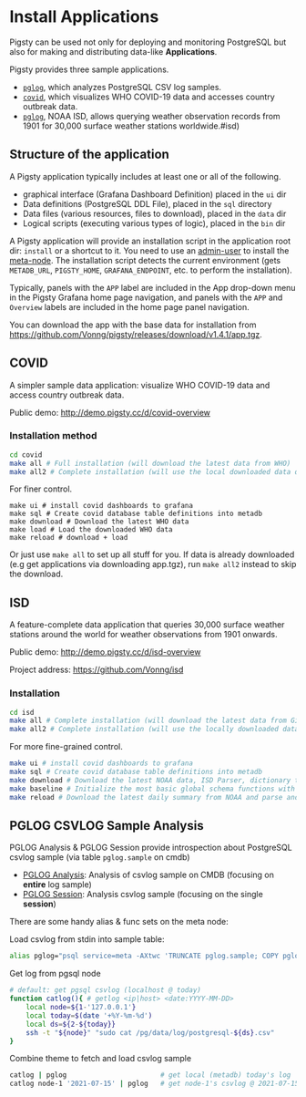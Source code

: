 # Install Applications

Pigsty can be used not only for deploying and monitoring PostgreSQL but also for making and distributing data-like **Applications**.

Pigsty provides three sample applications.

* [`pglog`](#PGLOG-CSVLOG-Sample-Analysis), which analyzes PostgreSQL CSV log samples.
* [`covid`](#COVID), which visualizes WHO COVID-19 data and accesses country outbreak data.
* [`pglog`](#ISD), NOAA ISD, allows querying weather observation records from 1901 for 30,000 surface weather stations worldwide.#isd)



## Structure of the application

A Pigsty application typically includes at least one or all of the following.

* graphical interface (Grafana Dashboard Definition) placed in the `ui` dir
* Data definitions (PostgreSQL DDL File), placed in the `sql` directory
* Data files (various resources, files to download), placed in the `data` dir
* Logical scripts (executing various types of logic), placed in the `bin` dir

A Pigsty application will provide an installation script in the application root dir: `install` or a shortcut to it. You need to use an [admin-user](d-prepare.md#admin-provisioning) to install the [meta-node](d-prepare.md#meta-node-provisioning). The installation script detects the current environment (gets `METADB_URL`, `PIGSTY_HOME`, `GRAFANA_ENDPOINT`, etc. to perform the installation).

Typically, panels with the `APP` label are included in the App drop-down menu in the Pigsty Grafana home page navigation, and panels with the `APP` and `Overview` labels are included in the home page panel navigation.

You can download the app with the base data for installation from https://github.com/Vonng/pigsty/releases/download/v1.4.1/app.tgz.





## COVID

A simpler sample data application: visualize WHO COVID-19 data and access country outbreak data.

Public demo: http://demo.pigsty.cc/d/covid-overview

### Installation method

```bash
cd covid
make all # Full installation (will download the latest data from WHO)
make all2 # Complete installation (will use the local downloaded data directly)
```

For finer control.

```
make ui # install covid dashboards to grafana
make sql # Create covid database table definitions into metadb
make download # Download the latest WHO data
make load # Load the downloaded WHO data
make reload # download + load
```

Or just use `make all` to set up all stuff for you. If data is already downloaded (e.g get applications via downloading app.tgz), run `make all2` instead to skip the download.





## ISD

A feature-complete data application that queries 30,000 surface weather stations around the world for weather observations from 1901 onwards.

Public demo: http://demo.pigsty.cc/d/isd-overview

Project address: https://github.com/Vonng/isd

### Installation

```bash
cd isd
make all # Complete installation (will download the latest data from Github and NOAA)
make all2 # Complete installation (will use the locally downloaded data directly)
```

For more fine-grained control.

```bash
make ui # install covid dashboards to grafana
make sql # Create covid database table definitions into metadb
make download # Download the latest NOAA data, ISD Parser, dictionary tables
make baseline # Initialize the most basic global schema functions with the downloaded data
make reload # Download the latest daily summary from NOAA and parse and load it
```



## PGLOG CSVLOG Sample Analysis

PGLOG Analysis & PGLOG Session provide introspection about PostgreSQL csvlog sample (via table `pglog.sample` on cmdb)
* [PGLOG Analysis](http://demo.pigsty.cc/d/pglog-overview): Analysis of csvlog sample on CMDB (focusing on **entire** log sample)
* [PGLOG Session](http://demo.pigsty.cc/d/pglog-session): Analysis csvlog sample (focusing on the single **session**)


There are some handy alias & func sets on the meta node:

Load csvlog from stdin into sample table:
```bash
alias pglog="psql service=meta -AXtwc 'TRUNCATE pglog.sample; COPY pglog.sample FROM STDIN CSV;'"  # useful alias
```

Get log from pgsql node

```bash
# default: get pgsql csvlog (localhost @ today) 
function catlog(){ # getlog <ip|host> <date:YYYY-MM-DD>
    local node=${1-'127.0.0.1'}
    local today=$(date '+%Y-%m-%d')
    local ds=${2-${today}}
    ssh -t "${node}" "sudo cat /pg/data/log/postgresql-${ds}.csv"
}
```

Combine theme to fetch and load csvlog sample

```bash
catlog | pglog                       # get local (metadb) today's log
catlog node-1 '2021-07-15' | pglog   # get node-1's csvlog @ 2021-07-15 
```

